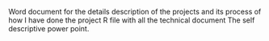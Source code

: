 Word document for the details description of the projects and its process of how I have done the project
R file with all the technical document
The self descriptive power point.

